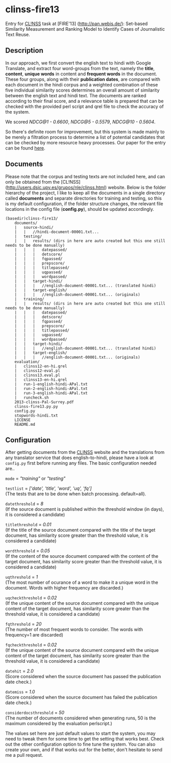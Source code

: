clinss-fire13
=============

Entry for [CL!NSS](http://users.dsic.upv.es/grupos/nle/clinss.html) task at [FIRE'13] (http://pan.webis.de/): Set-based Similarity Measurement and Ranking Model to Identify Cases of Journalistic Text Reuse.

Description
-----------
In our approach, we first convert the english text to hindi with Google Translate, and extract four word-groups from the text, namely the **title**, **content**, **unique words** in content and **frequent words** in the document. These four groups, along with their **publication dates**, are compared with each document in the hindi corpus and a weighted combination of these five individual similarity scores determines an overall amount of similarity between the english text and hindi text. The documents are ranked according to their final score, and a relevance table is prepared that can be checked with the provided perl script and qrel file to check the accuracy of the system.

We scored *NDCG@1 - 0.6600*, *NDCG@5 - 0.5579*, *NDCG@10 - 0.5604*. 

So there's definite room for improvement, but this system is made mainly to be merely a filtration process to determine a list of potential candidates that can be checked by more resource heavy processes. Our paper for the entry can be found [here](https://github.com/arpanpal010/clinss-fire13/blob/master/2013-clinss-Pal-Surrey.pdf?raw=true).

Documents
---------
Please note that the corpus and testing texts are not included here, and can only be obtained from the [CL!NSS] (http://users.dsic.upv.es/grupos/nle/clinss.html) website. Below is the folder hierarchy of the project, I like to keep all the documents in a single directory called **documents** and separate directories for training and testing, so this is my default configuration, if the folder structure changes, the relevant file locations in the config file (**config.py**), should be updated accordingly.

```
(basedir)clinss-fire13/
    documents/
  	|	source-hindi/
  	|	|	//hindi-document-00001.txt...
  	|	testing/
  	|	|	results/ (dirs in here are auto created but this one still needs to be done manually)
  	|	|	|	datepassed/
  	|	|	|	detscore/
  	|	|	|	fqpassed/
  	|	|	|	prepscore/
  	|	|	|	titlepassed/
  	|	|	|	uqpassed/
  	|	|	|	wordpassed/
  	|	|	target-hindi/
  	|	|	|	//english-document-00001.txt... (translated hindi)
  	|	|	target-english/
  	|	|	|	//english-document-00001.txt... (originals)
  	|	training/
  	|	|	results/ (dirs in here are auto created but this one still needs to be done manually)
  	|	|	|	datepassed/
  	|	|	|	detscore/
  	|	|	|	fqpassed/
  	|	|	|	prepscore/
  	|	|	|	titlepassed/
  	|	|	|	uqpassed/
  	|	|	|	wordpassed/
  	|	|	target-hindi/
  	|	|	|	//english-document-00001.txt... (translated hindi)
  	|	|	target-english/
  	|	|	|	//english-document-00001.txt... (originals)
  	evaluation/
  	|	clinss12-en-hi.qrel
  	|	clinss12-eval.pl
  	|	clinss13.eval.pl
  	|	clinss13-en-hi.qrel
  	|	run-1-english-hindi-APal.txt
  	|	run-2-english-hindi-APal.txt
  	|	run-3-english-hindi-APal.txt
  	|	runcheck.sh
  	2013-clinss-Pal-Surrey.pdf
  	clinss-fire13.py.py
  	config.py
  	stopwords-hindi.txt
  	LICENSE
	README.md
```

Configuration
--------------
After getting documents from the [CLINSS](http://users.dsic.upv.es/grupos/nle/clinss.html) website and the translations from any translator service that does english-to-hindi, please have a look at `config.py` first before running any files. The basic configuration needed are..

`mode` = _"training"_ or _"testing"_

`testlist` = _['date', 'title', 'word', 'uq', 'fq']_  
(The tests that are to be done when batch processing. default=all).

`datethreshold` = _8_  
(If the source document is published within the threshold window (in days), it is considered a candidate)

`titlethreshold` = _0.01_  
(If the title of the source document compared with the title of the target document, has similarity score greater than the threshold value, it is considered a candidate)

`wordthreshold` = _0.05_  
(If the content of the source document compared with the content of the target document, has similarity score greater than the threshold value, it is considered a candidate)

`uqthreshold` = _1_  
(The most number of ocurance of a word to make it a unique word in the document. Words with higher frequency are discarded.)

`uqcheckthreshold` = _0.02_  
(If the unique content of the source document compared with the unique content of the target document, has similarity score greater than the threshold value, it is considered a candidate)

`fqthreshold` = _20_  
(The number of most frequent words to consider. The words with frequency=1 are discarded)

`fqcheckthreshold` = _0.02_  
(If the unique content of the source document compared with the unique content of the target document, has similarity score greater than the threshold value, it is considered a candidate)

`datehit` = _2.0_  
(Score considered when the source document has passed the publication date check.)

`datemiss` = _1.0_  
(Score considered when the source document has failed the publication date check.)

`considerdocsthreshold` = _50_  
(The number of documents considered when generating runs, 50 is the maximum considered by the evaluation perlscript.)

The values set here are just default values to start the system, you may need to tweak them for some time to get the setting that works best. Check out the other configuration option to fine tune the system. You can also create your own, and if that works out for the better, don't hesitate to send me a pull request.
